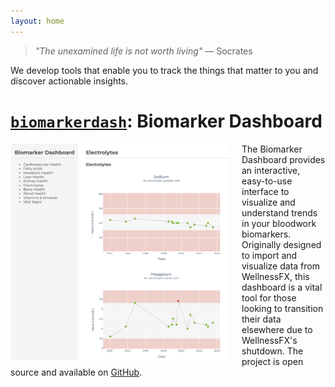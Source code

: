 ```yaml
---
layout: home
---
```


> *"The unexamined life is not worth living"*
> — Socrates

We develop tools that enable you to track the things that matter to you and discover actionable insights.

# [`biomarkerdash`](https://github.com/NoTranslationLayer/biomarkerdash): Biomarker Dashboard

<img src="./assets/biomarkerdash.png" alt="Example Biomarker Dashboard page" style="width: 350px; float: left; margin-right: 20px">


The Biomarker Dashboard provides an interactive, easy-to-use interface to visualize and understand trends in your bloodwork biomarkers. Originally designed to import and visualize data from WellnessFX, this dashboard is a vital tool for those looking to transition their data elsewhere due to WellnessFX's shutdown. The project is open source and available on [GitHub](https://github.com/NoTranslationLayer/biomarkerdash).